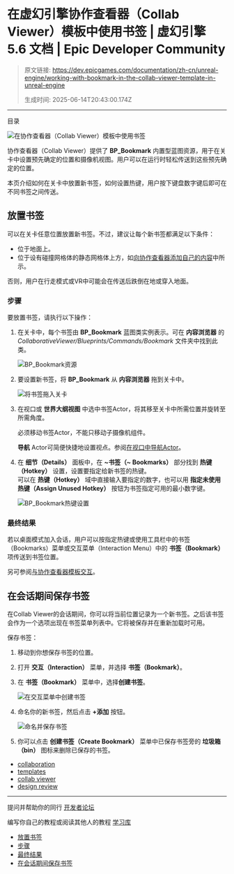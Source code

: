 # 在虚幻引擎协作查看器（Collab Viewer）模板中使用书签 | 虚幻引擎 5.6 文档 | Epic Developer Community

> 原文链接: https://dev.epicgames.com/documentation/zh-cn/unreal-engine/working-with-bookmark-in-the-collab-viewer-template-in-unreal-engine
> 
> 生成时间: 2025-06-14T20:43:00.174Z

---

目录

![在协作查看器（Collab Viewer）模板中使用书签](https://dev.epicgames.com/community/api/documentation/image/90fd6a03-af8e-494e-8d6e-3e037b3bbc8c?resizing_type=fill&width=1920&height=335)

协作查看器（Collab Viewer）提供了 **BP\_Bookmark** 内置型蓝图资源，用于在关卡中设置预先确定的位置和摄像机视图。用户可以在运行时轻松传送到这些预先确定的位置。

本页介绍如何在关卡中放置新书签，如何设置热键，用户按下键盘数字键后即可在不同书签之间传送。

## 放置书签

可以在关卡任意位置放置新书签。不过，建议让每个新书签都满足以下条件：

-   位于地面上。
-   位于设有碰撞网格体的静态网格体上方，如[向协作查看器添加自己的内容](/documentation/zh-cn/unreal-engine/adding-your-own-content-to-the-collab-viewer-in-unreal-engine)中所示。

否则，用户在行走模式或VR中可能会在传送后跌倒在地或穿入地面。

### 步骤

要放置书签，请执行以下操作：

1.  在关卡中，每个书签由 **BP\_Bookmark** 蓝图类实例表示。可在 **内容浏览器** 的 *CollaborativeViewer/Blueprints/Commands/Bookmark* 文件夹中找到此类。
    
    ![BP_Bookmark资源](https://d1iv7db44yhgxn.cloudfront.net/documentation/images/7c9b8998-2e7c-42eb-9cd2-0c931e947d51/collabviewer-bookmark-asset.png "BP_Bookmark Asset")
2.  要设置新书签，将 **BP\_Bookmark** 从 **内容浏览器** 拖到关卡中。
    
    ![将书签拖入关卡](https://d1iv7db44yhgxn.cloudfront.net/documentation/images/e9ac653e-b38f-4c0e-8e47-2457ff7d95d1/collabviewer-bookmark-place.png "Drag a Bookmark into the Level")
3.  在视口或 **世界大纲视图** 中选中书签Actor，将其移至关卡中所需位置并旋转至所需角度。
    
    必须移动书签Actor，不能只移动子摄像机组件。
    
    **导航** Actor可简便快捷地设置视点。参阅[在视口中导航Actor](/documentation/zh-cn/unreal-engine/using-editor-viewports-in-unreal-engine)。
    
4.  在 **细节（Details）** 面板中，在 **~书签（~ Bookmarks）** 部分找到 **热键（Hotkey）** 设置，设置要指定给新书签的热键。  
    可以在 **热键（Hotkey）** 域中直接输入要指定的数字，也可以用 **指定未使用热键（Assign Unused Hotkey）** 按钮为书签指定可用的最小数字键。
    
    ![BP_Bookmark热键设置](https://d1iv7db44yhgxn.cloudfront.net/documentation/images/4c7be014-45a9-4896-aa29-88f178ab7923/collabviewer-bookmark-hotkey.png "BP_Bookmark Hotkey setting")

### 最终结果

若以桌面模式加入会话，用户可以按指定热键或使用工具栏中的书签（Bookmarks）菜单或交互菜单（Interaction Menu）中的 **书签（Bookmark）** 项传送到书签位置。

另可参阅[与协作查看器模板交互](/documentation/zh-cn/unreal-engine/interacting-with-the-collab-viewer-in-unreal-engine)。

## 在会话期间保存书签

在Collab Viewer的会话期间，你可以将当前位置记录为一个新书签。之后该书签会作为一个选项出现在书签菜单列表中。它将被保存并在重新加载时可用。

保存书签：

1.  移动到你想保存书签的位置。
    
2.  打开 **交互（Interaction）** 菜单，并选择 **书签（Bookmark）**。
    
3.  在 **书签（Bookmark）** 菜单中，选择**创建书签**。
    
    ![在交互菜单中创建书签](https://d1iv7db44yhgxn.cloudfront.net/documentation/images/f7fa0264-050a-402e-acfa-630bdf8fbf30/create-bookmark-1.png)
4.  命名你的新书签，然后点击 **+添加** 按钮。
    
    ![命名并保存书签](https://d1iv7db44yhgxn.cloudfront.net/documentation/images/da0c0e1a-9b2f-4a2a-ab27-cb6a03760de8/create-bookmark-2.png)
5.  你可以点击 **创建书签（Create Bookmark）** 菜单中已保存书签旁的 **垃圾箱（bin）** 图标来删除已保存的书签。
    

-   [collaboration](https://dev.epicgames.com/community/search?query=collaboration)
-   [templates](https://dev.epicgames.com/community/search?query=templates)
-   [collab viewer](https://dev.epicgames.com/community/search?query=collab%20viewer)
-   [design review](https://dev.epicgames.com/community/search?query=design%20review)

* * *

提问并帮助你的同行 [开发者论坛](https://forums.unrealengine.com/categories?tag=unreal-engine)

编写你自己的教程或阅读其他人的教程 [学习库](https://dev.epicgames.com/community/unreal-engine/learning)

-   [放置书签](/documentation/zh-cn/unreal-engine/working-with-bookmark-in-the-collab-viewer-template-in-unreal-engine#%E6%94%BE%E7%BD%AE%E4%B9%A6%E7%AD%BE)
-   [步骤](/documentation/zh-cn/unreal-engine/working-with-bookmark-in-the-collab-viewer-template-in-unreal-engine#%E6%AD%A5%E9%AA%A4)
-   [最终结果](/documentation/zh-cn/unreal-engine/working-with-bookmark-in-the-collab-viewer-template-in-unreal-engine#%E6%9C%80%E7%BB%88%E7%BB%93%E6%9E%9C)
-   [在会话期间保存书签](/documentation/zh-cn/unreal-engine/working-with-bookmark-in-the-collab-viewer-template-in-unreal-engine#%E5%9C%A8%E4%BC%9A%E8%AF%9D%E6%9C%9F%E9%97%B4%E4%BF%9D%E5%AD%98%E4%B9%A6%E7%AD%BE)